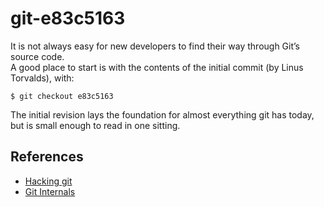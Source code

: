 # git-e83c5163
It is not always easy for new developers to find their way through Git’s source code.  
A good place to start is with the contents of the initial commit (by Linus Torvalds), with:

```
$ git checkout e83c5163
```

The initial revision lays the foundation for almost everything git has today, but is small enough to read in one sitting.

## References
- [Hacking git](http://schacon.github.io/git/user-manual.html#hacking-git)
- [Git Internals](https://git-scm.com/book/en/v2/Git-Internals-Plumbing-and-Porcelain)